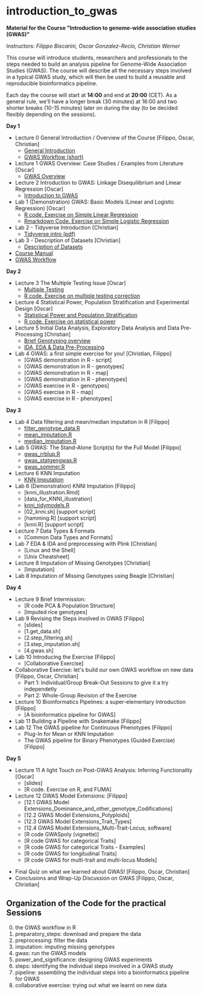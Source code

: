 # introduction_to_gwas

**Material for the Course "Introduction to genome-wide association studies (GWAS)"**

Instructors: *Filippo Biscarini, Oscar Gonzalez-Recio, Christian Werner*

This course will introduce students, researchers and professionals to the steps needed to build an analysis pipeline for Genome-Wide Association Studies (GWAS). The course will describe all the necessary steps involved in a typical GWAS study, which will then be used to build a reusable and reproducible bioinformatics pipeline.

Each day the course will start at **14:00** and end at **20:00** (CET).
As a general rule, we'll have a longer break (30 minutes) at 16:00 and two shorter breaks (10-15 minutes) later on during the day (to be decided flexibly depending on the sessions).  

<!-- timetable: [here](https://docs.google.com/spreadsheets/d/1Cy8vBD6I_no8UPzYPU9bz7ASWyI3bc4Y9vcdr5S1TBw/edit#gid=0) -->

**Day 1**

- Lecture 0	General Introduction / Overview of the Course [Filippo, Oscar, Christian]
    - [General Introduction](slides/0_General_introduction.pdf)
    - [GWAS Workflow (short)](slides/GWAS_workflow_short.pdf)
- Lecture 1	GWAS Overview: Case Studies / Examples from Literature [Oscar]
    - [GWAS Overview](slides/1_GWAS_overview.pdf)
- Lecture 2	Introduction to GWAS: Linkage Disequilibrium and Linear Regression [Oscar]
    - [Introduction to GWAS](slides/2_Introduction_to_GWAS.pdf)
- Lab 1 (Demonstration) GWAS: Basic Models (Linear and Logistic Regression) [Oscar]
    - [R code. Exercise on Simple Linear Regression](basic_model/1.Basis_of_linear_regression.R)
    - [Rmarkdown Code. Exercise on Simple Logistic Regression](basic_model/2.exercise.Basis_of_logistic_regression.Rmd)
- Lab 2 - Tidyverse Introduction [Christian]
    - [Tidyverse intro (pdf)](slides/Tidyverse_Intro.pdf)
- Lab 3 - Description of Datasets [Christian]
    - [Description of Datasets](slides/Description_of_data.pdf)
 - [Course Manual](slides/gwas_manual.pdf)
 - [GWAS Workflow](slides/GWAS_workflow.pdf)


**Day 2**

- Lecture 3 The Multiple Testing Issue [Oscar]
    - [Multiple Testing](slides/3_Multiple_testing.pdf)
    - [R code. Exercise on multiple testing correction](5.power_and_significance/MultipleTestingCorrection.R)
- Lecture 4 Statistical Power, Population Stratification and Experimental Design [Oscar] 
    - [Statistical Power and Population Stratification](slides/4_Experimental_design.pdf)
    - [R code. Exercise on statistical power](5.power_and_significance/StatisticalPower_exercise.R)
- Lecture 5 Initial Data Analysis, Exploratory Data Analysis and Data Pre-Processing [Christian]
    - [Brief Genotyping overview](slides/5_1_Genotyping.pdf)
    - [IDA, EDA & Data Pre-Processing](slides/5_2_Data_pre-processing.pdf)
- Lab 4 GWAS: a first simple exercise for you! [Christian, Filippo]
    - [GWAS demonstration in R - script]<!--(0.r_scripts/GWAS_demo.R)-->
    - [GWAS demonstration in R - genotypes]<!--(example_data/genotypes_demo.csv)-->
    - [GWAS demonstration in R - map]<!--(example_data/map_demo.csv)-->
    - [GWAS demonstration in R - phenotypes]<!--(example_data/phenotypes_demo.csv)-->
    - [GWAS exercise in R - genotypes]<!--(example_data/genotypes_fruit_sim.csv)-->
    - [GWAS exercise in R - map]<!--(example_data/map_fruit_sim.csv)-->
    - [GWAS exercise in R - phenotypes]<!--(example_data/phenotypes_fruit_sim.csv)-->

**Day 3**

- Lab 4 Data filtering and mean/median imputation in R [Filippo]
    - [filter_genotype_data.R](0.r_scripts/filter_genotype_data.R)
    - [mean_imputation.R](0.r_scripts/mean_imputation.R)
    - [median_imputation.R](0.r_scripts/median_imputation.R)
- Lab 5 GWAS: The Stand-Alone Script(s) for the Full Model [Filippo]
    - [gwas_rrblup.R](4.gwas/gwas_rrblup.R)
    - [gwas_statgengwas.R](4.gwas/gwas_statgengwas.R)
    - [gwas_sommer.R](4.gwas/gwas_sommer.R)
- Lecture 6 KNN Imputation 
    - [KNN Imputation](slides/6.KNN_imputation.pdf)
- Lab 6 (Demonstration) KNNI Imputation [Filippo]
    - [knni_illustration.Rmd]<!--(3.imputation/knni_illustration.Rmd)-->
    - [data_for_KNNI_illustration]<!--(model_extensions_data/GenRiz44.txt)-->
    - [knni_tidymodels.R](3.imputation/knni_tidymodels.R)
    - [02_knni.sh]<!--(3.imputation/02_knni.sh)--> [support script]
    - [hamming.R]<!--(3.imputation/hamming.R)--> [support script]
    - [knni.R]<!--(3.imputation/knni.R)--> [support script]
- Lecture 7 Data Types & Formats
    - [Common Data Types and Formats]<!--(slides/4_Data_types.pdf)-->
- Lab 7 EDA & IDA and preprocessing with Plink [Christian]
    - [Linux and the Shell]<!--(slides/3_Linux_intro.pdf)-->
    - [Unix Cheatsheet]<!--(slides/Unix_cheatsheet.pdf)-->
- Lecture 8	Imputation of Missing Genotypes [Christian]
    - [Imputation]<!--(slides/8_Imputation.pdf)-->
- Lab 8 Imputation of Missing Genotypes using Beagle [Christian]


**Day 4**
- Lecture 9 Brief Intermission:
    - [R code PCA & Population Structure]<!--(4.gwas/PCA_screeplots.R)-->
    - [Imputed rice genotypes]<!--(4.gwas/rice_imputed.raw)-->
- Lab 9 Revising the Steps involved in GWAS [Filippo]
    - [slides]<!--(slides/10.1_Revising_the_steps.pdf)-->
    - [1.get_data.sh]<!--(6.steps/1.get_data.sh)-->
    - [2.step_filtering.sh]<!--(6.steps/2.step_filtering.sh)-->
    - [3.step_imputation.sh]<!--(6.steps/3.step_imputation.sh)-->
    - [4.gwas.sh]<!--(6.steps/4.gwas.sh)-->
- Lab 10 Introducing the Exercise [Filippo]
    - [Collaborative Exercise]<!--(slides/10.2_Collaborative_exercise.pdf)-->
- Collaborative Exercise: let's build our own GWAS workflow on new data [Filippo, Oscar, Christian]
    - Part 1: Individual/Group Break-Out Sessions to give it a try independetly
    - Part 2: Whole-Group Revision of the Exercise
- Lecture 10 Bioinformatics Pipelines: a super-elementary Introduction [Filippo]
    - [A bioinformatics pipeline for GWAS]<!--(slides/11_A_bioinformatic_pipeline_for_GWAS.pdf)-->
- Lab 11 Building a Pipeline with Snakemake [Filippo]
- Lab 12 The GWAS pipeline for Continuous Phenotypes [Filippo]
    - Plug-In for Mean or KNN Imputation
    - The GWAS pipeline for Binary Phenotypes (Guided Exercise) [Filippo]
    
**Day 5**

- Lecture 11 A light Touch on Post-GWAS Analysis: Inferring Functionality [Oscar]
    - [slides]<!--(slides/Functional_Analysis.pdf)-->
    - [R code. Exercise on R, and FUMA]<!--(functional_analysis/getGenesFromSNP.R)-->
- Lecture 12 GWAS Model Extensions: [Filippo]
    - [12.1 GWAS Model Extensions_Dominance_and_other_genotype_Codifications]<!--(slides/12.1.GWAS_model_extensions_genotype_codification.pdf)-->
    - [12.2 GWAS Model Extensions_Polyploids]<!--(slides/12_2_GWAS_model_extensions_polyploids.pdf)-->
    - [12.3 GWAS Model Extensions_Trait_Types]<!--(slides/13.3_GWAS_model_extensions_trait_type.pdf)-->
    - [12.4 GWAS Model Extensions_Multi-Trait-Locus, software]<!--(slides/13.4.GWAS_model_extensions_multi_trait_and_locus.pdf)-->
    - [R code GWASpoly (vignette)]<!--(slides/GWASpoly_vignette.pdf)-->
    - [R code GWAS for categorical Traits]<!--(model_extensions/1.categorical_gwas.Rmd)-->
    - [R code GWAS for categorical Traits - Examples]<!--(model_extensions/2.categorical_gwas_example.Rmd)-->
    - [R code GWAS for longitudinal Traits]<!--(model_extensions/3.longitudinal_gwas.Rmd)-->
    - [R code GWAS for multi-trait and multi-locus Models]

<!-- - Lecture 13 A Glimpse on ROH-based Alternative [Filippo, optional]
    - [ROH-based and Resampling Methods as alternative Approaches]
    - [Other gene actions](slides/13.1.GWAS_model_extensions_genotype_codification.pdf)-->
- Final Quiz on what we learned about GWAS! [Filippo, Oscar, Christian]
- Conclusions and Wrap-Up Discussion on GWAS [Filippo, Oscar, Christian]

## Organization of the Code for the practical Sessions

0. the GWAS workflow in R
1. preparatory_steps: download and prepare the data
2. preprocessing: filter the data
3. imputation: imputing missing genotypes
4. gwas: run the GWAS models
5. power_and_significance: designing GWAS experiments
6. steps: identifying the individual steps involved in a GWAS study
7. pipeline: assembling the individual steps into a bioinformatics pipeline for GWAS
8. collaborative exercise: trying out what we learnt on new data

